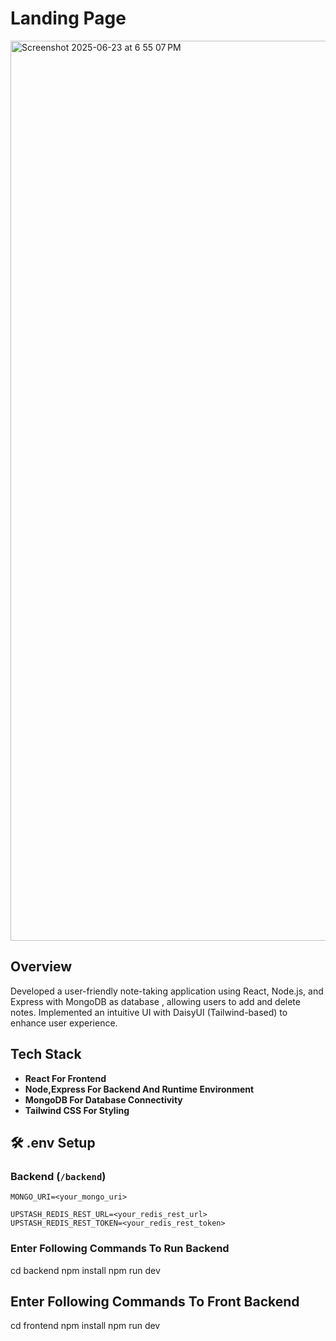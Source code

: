 # Landing Page
<img width="1440" alt="Screenshot 2025-06-23 at 6 55 07 PM" src="https://github.com/user-attachments/assets/98b0e19e-43c8-45e6-86bc-99d990787e81" />


## Overview

Developed a user-friendly note-taking application using React, Node.js, and Express with MongoDB as database , allowing users to add and delete notes. Implemented an intuitive UI with DaisyUI (Tailwind-based) to enhance user experience.

##  Tech Stack

- **React For Frontend**
- **Node,Express For Backend And Runtime Environment** 
- **MongoDB For Database Connectivity**
- **Tailwind CSS For Styling**


## 🛠️ .env Setup

### Backend (`/backend`)

```env
MONGO_URI=<your_mongo_uri>

UPSTASH_REDIS_REST_URL=<your_redis_rest_url>
UPSTASH_REDIS_REST_TOKEN=<your_redis_rest_token>
```

###  Enter Following Commands To Run Backend

cd backend
npm install
npm run dev

##  Enter Following Commands To Front Backend

cd frontend
npm install
npm run dev

